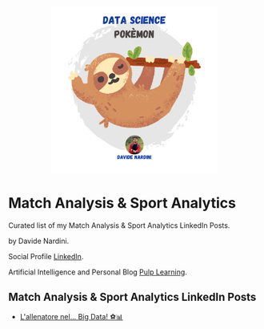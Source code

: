 <p align="center" width="100%">
    <img width="66%" src="https://raw.githubusercontent.com/dnardini16/DataSciencePokemon/main/logo.png"> 
</p>


# Match Analysis & Sport Analytics

Curated list of my Match Analysis & Sport Analytics LinkedIn Posts.

by Davide Nardini.

Social Profile [LinkedIn](https://www.linkedin.com/in/davide-nardini).

Artificial Intelligence and Personal Blog [Pulp Learning](https://pulplearning.altervista.org).

## Match Analysis & Sport Analytics LinkedIn Posts

* [L'allenatore nel... Big Data! ⚽📊](https://www.linkedin.com/posts/davide-nardini_datascience-machinelearning-football-activity-7063770313381003264-YzOO?utm_source=share&utm_medium=member_desktop)